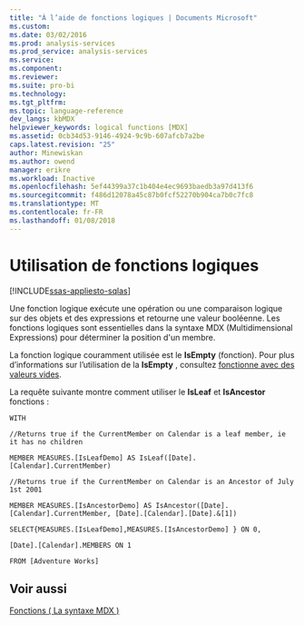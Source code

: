 ```yaml
---
title: "À l’aide de fonctions logiques | Documents Microsoft"
ms.custom: 
ms.date: 03/02/2016
ms.prod: analysis-services
ms.prod_service: analysis-services
ms.service: 
ms.component: 
ms.reviewer: 
ms.suite: pro-bi
ms.technology: 
ms.tgt_pltfrm: 
ms.topic: language-reference
dev_langs: kbMDX
helpviewer_keywords: logical functions [MDX]
ms.assetid: 0cb34d53-9146-4924-9c9b-607afcb7a2be
caps.latest.revision: "25"
author: Minewiskan
ms.author: owend
manager: erikre
ms.workload: Inactive
ms.openlocfilehash: 5ef44399a37c1b404e4ec9693baedb3a97d413f6
ms.sourcegitcommit: f486d12078a45c87b0fcf52270b904ca7b0c7fc8
ms.translationtype: MT
ms.contentlocale: fr-FR
ms.lasthandoff: 01/08/2018
---
```

# <a name="using-logical-functions"></a>Utilisation de fonctions logiques
[!INCLUDE[ssas-appliesto-sqlas](../includes/ssas-appliesto-sqlas.md)]

  Une fonction logique exécute une opération ou une comparaison logique sur des objets et des expressions et retourne une valeur booléenne. Les fonctions logiques sont essentielles dans la syntaxe MDX (Multidimensional Expressions) pour déterminer la position d'un membre.  
  
 La fonction logique couramment utilisée est le **IsEmpty** (fonction). Pour plus d’informations sur l’utilisation de la **IsEmpty** , consultez [fonctionne avec des valeurs vides](../mdx/working-with-empty-values.md).  
  
 La requête suivante montre comment utiliser le **IsLeaf** et **IsAncestor** fonctions :  
  
 `WITH`  
  
 `//Returns true if the CurrentMember on Calendar is a leaf member, ie it has no children`  
  
 `MEMBER MEASURES.[IsLeafDemo] AS IsLeaf([Date].[Calendar].CurrentMember)`  
  
 `//Returns true if the CurrentMember on Calendar is an Ancestor of July 1st 2001`  
  
 `MEMBER MEASURES.[IsAncestorDemo] AS IsAncestor([Date].[Calendar].CurrentMember, [Date].[Calendar].[Date].&[1])`  
  
 `SELECT{MEASURES.[IsLeafDemo],MEASURES.[IsAncestorDemo] } ON 0,`  
  
 `[Date].[Calendar].MEMBERS ON 1`  
  
 `FROM [Adventure Works]`  
  
## <a name="see-also"></a>Voir aussi  
 [Fonctions &#40; La syntaxe MDX &#41;](../mdx/functions-mdx-syntax.md)  
  
  
